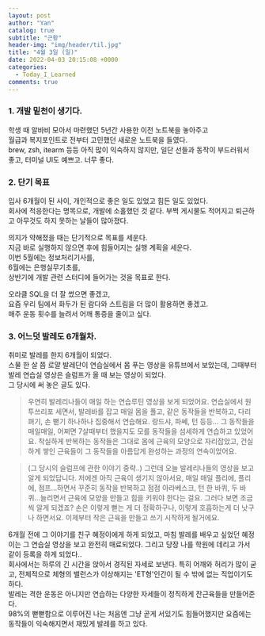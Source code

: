 ```yaml
---
layout: post
author: "Yan"
catalog: true
subtitle: "근황"
header-img: "img/header/til.jpg"
title: "4월 3일 (일)"
date: 2022-04-03 20:15:08 +0000
categories:
  - Today_I_Learned
comments: true
---
```


### 1. 개발 밑천이 생기다.

학생 때 알바비 모아서 마련했던 5년간 사용한 이전 노트북을 놓아주고  
월급과 복지포인트로 전부터 고민했던 새로운 노트북을 들였다.  
brew, zsh, itearm 등등 아직 많이 익숙하지 않지만, 일단 선들과 동작이 부드러워서 좋고, 터미널 UI도 예쁘고. 너무 좋다.  

### 2. 단기 목표

입사 6개월이 된 사이, 개인적으로 좋은 일도 있었고 힘든 일도 있었다.  
회사에 적응한다는 명목으로, 개발에 소홀했던 것 같다. 부쩍 게시물도 적어지고 퇴근하고 아무것도 하지 못하는 날들이 많아졌다.  

의지가 약해졌을 때는 단기적으로 목표를 세운다.  
지금 바로 실행하지 않으면 후에 힘들어지는 실행 계획을 세운다.  
이번 5월에는 정보처리기사를,  
6월에는 은행실무기초를,  
상반기에 개발 관련 스터디에 들어가는 것을 목표로 한다.  

오라클 SQL을 더 잘 썼으면 좋겠고,  
요즘 우리 팀에서 화두가 된 람다와 스트림을 더 많이 활용하면 좋겠고.  
매주 운동 횟수를 늘려서 어깨 통증을 줄이고 싶다.  

### 3. 어느덧 발레도 6개월차.

취미로 발레를 한지 6개월이 되었다.  
스물 한 살 쯤 로얄 발레단이 연습실에서 몸 푸는 영상을 유튜브에서 보았는데, 그때부터 발레 연습실 영상은 슬럼프가 올 때 보는 영상이 되었다.  
그 당시에 써 놓은 글도 있다.  
> 우연히 발레리나들이 매일 하는 연습루틴 영상을 보게 되었어요. 연습실에서 원투쓰리포 세면서, 발레바를 잡고 매일 몸을 풀고, 같은 동작들을 반복하고, 다리 펴기, 손 뻗기 하나하나 집중해서 연습해요. 랑드샤, 파쎄, 턴 등등… 그 동작들을 매일매일, 어쩌면 7살때부터 했을지도 모를 동작들을 섬세하게 연습하고 있었어요. 착실하게 반복하는 동작들은 그대로 몸에 근육의 모양으로 자리잡았고, 건실하게 쌓인 근육들이 그 동작들을 아름답게 완성하는 과정의 연속이었어요.

> (그 당시의 슬럼프에 관한 이야기 중략..) 그런데 오늘 발레리나들의 영상을 보고 알게 되었답니다. 저에겐 아직 근육이 생기지 않아서요, 매일 매일 플리에, 플리에, 점프…하면서 꾸준히 동작을 반복하고 점점 아라베스크, 턴 한 바퀴, 두 바퀴...늘리면서 근육에 모양을 만들고 힘을 키워야 한다는 걸요. 그러다 보면 조금씩 알게 되겠죠? 손은 이렇게 뻗는 게 더 정확하구나, 이렇게 호흡하는게 더 낫구나 하면서요. 이제부터 작은 근육을 만들고 쓰기 시작하게 될거에요.

6개월 전에 그 이야기를 친구 혜정이에게 하게 되었고, 마침 발레를 배우고 싶었던 혜정이는 그 연습실 영상을 보고 완전히 매료되었다. 그리고 당장 나를 학원에 데리고 가서 같이 등록을 하게 되었다..  
회사에서는 하루의 긴 시간을 앉아서 경직된 자세로 보낸다. 특히 어깨와 허리가 많이 굳고, 전체적으로 체형의 밸런스가 이상해지는 'ET형'인간이 될 수 밖에 없는 직업이기도 하다.  
발레는 격한 운동은 아니지만 연습하는 다양한 자세들이 정직하게 잔근육들을 만들어준다.  
98%의 뻗뻗함으로 이루어진 나는 처음엔 그냥 곧게 서있기도 힘들어했지만 요즘에는 동작들이 익숙해지면서 재밌게 발레를 하고 있다.  